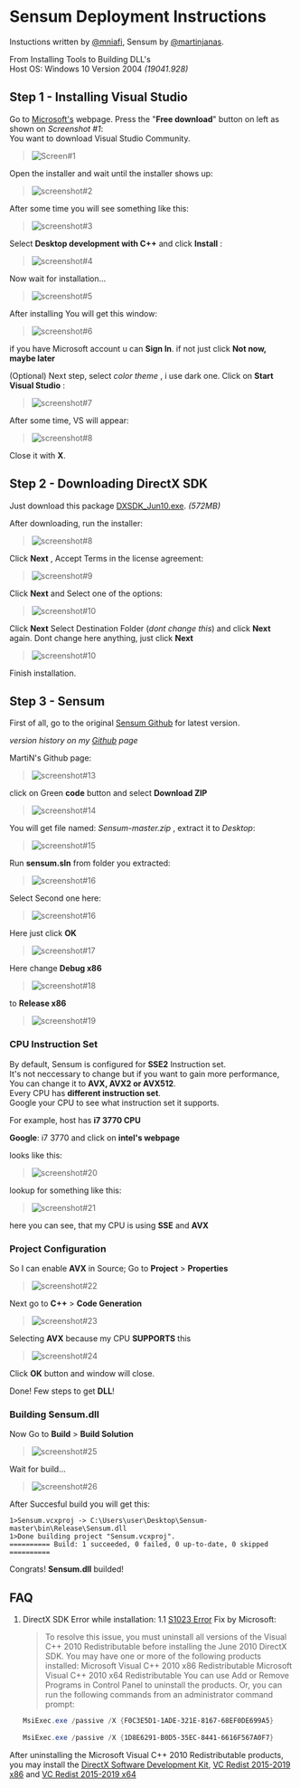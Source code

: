 # Sensum Deployment Instructions
Instuctions written by [@mniafi](https://github.com/mniafi/),
Sensum by [@martinjanas](https://github.com/martinjanas/).

From Installing Tools to Building DLL's<br>
Host OS: Windows 10 Version 2004 _(19041.928)_
## Step 1 - Installing Visual Studio

Go to [Microsoft's](https://sensum.page.link/visualstudio) webpage.
Press the "__Free download__" button on left as shown on _Screenshot #1_:<br>
You want to download Visual Studio Community.

>![Screen#1](https://snipboard.io/wM78Pg.jpg)

Open the installer and wait until the installer shows up:

>![screenshot#2](https://snipboard.io/A3SNfe.jpg)

After some time you will see something like this:

>![screenshot#3](https://snipboard.io/yMQNC1.jpg)

Select __Desktop development with C++__ and click __Install__ :

>![screenshot#4](https://snipboard.io/L6Pvwp.jpg)

Now wait for installation...
>![screenshot#5](https://snipboard.io/YpVBtJ.jpg)

After installing You will get this window:
>![screenshot#6](https://snipboard.io/BI7vnx.jpg)

if you have Microsoft account u can __Sign In__.
if not just click __Not now, maybe later__

(Optional) Next step, select _color theme_ , i use dark one. Click on __Start Visual Studio__ :
>![screenshot#7](https://snipboard.io/NxjFWY.jpg)

After some time, VS will appear:
>![screenshot#8](https://snipboard.io/qjckoI.jpg)
 
Close it with __X__.

## Step 2 - Downloading DirectX SDK
 
 Just download this package [DXSDK_Jun10.exe](https://sensum.page.link/directxsdk). _(572MB)_

 After downloading, run the installer:
 >![screenshot#8](https://snipboard.io/Vhp59A.jpg)

 Click __Next__ , Accept Terms in the license agreement:
>![screenshot#9](https://snipboard.io/0IQyV1.jpg)

Click  __Next__ and Select one of the options:
>![screenshot#10](https://snipboard.io/gAE36P.jpg)

Click __Next__ Select Destination Folder (_dont change this_) and click __Next__ again.
Dont change here anything, just click __Next__

>![screenshot#10](https://snipboard.io/cC2YeR.jpg)

Finish installation.

## Step 3 - Sensum

First of all, go to the original [Sensum Github](https://github.com/martinjanas/Sensum) for latest version.

_version history on my [Github](https://github.com/mniafi/sensum) page_

MartiN's Github page:
>![screenshot#13](https://snipboard.io/acGg0j.jpg)

click on Green __code__ button and select __Download ZIP__
>![screenshot#14](https://snipboard.io/nSU9q6.jpg)

You will get file named: _Sensum-master.zip_ , extract it to _Desktop_:
>![screenshot#15](https://snipboard.io/5Q4n3N.jpg)

Run __sensum.sln__ from folder you extracted:
>![screenshot#16](https://snipboard.io/9cLGiY.jpg)

Select Second one here:
>![screenshot#16](https://snipboard.io/V47fya.jpg)

Here just click __OK__
>![screenshot#17](https://snipboard.io/8ATHIz.jpg)

Here change __Debug x86__
>![screenshot#18](https://snipboard.io/H1fL6r.jpg)

to __Release x86__
>![screenshot#19](https://snipboard.io/GHQ4pt.jpg)

### CPU Instruction Set

By default, Sensum is configured for __SSE2__ Instruction set.<br>
It's not neccessary to change but if you want to gain more performance,
You can change it to __AVX, AVX2 or AVX512__.<br>
Every CPU has __different instruction set__.<br>
Google your CPU to see what instruction set it supports.

For example, host has __i7 3770 CPU__

__Google__: i7 3770 and click on __intel's webpage__

looks like this:
>![screenshot#20](https://snipboard.io/GfRDlL.jpg)

lookup for something like this:
>![screenshot#21](https://snipboard.io/V3ZdU0.jpg)

here you can see, that my CPU is using __SSE__ and __AVX__

### Project Configuration
So I can enable __AVX__ in Source;
Go to __Project__ > __Properties__
>![screenshot#22](https://snipboard.io/TJUYoX.jpg)

Next go to __C++__ > __Code Generation__
>![screenshot#23](https://snipboard.io/vBWmjV.jpg)

Selecting __AVX__ because my CPU __SUPPORTS__ this
>![screenshot#24](https://snipboard.io/6BDQb8.jpg)

Click __OK__ button and window will close.

Done! Few steps to get __DLL__!

### Building Sensum.dll
Now Go to __Build__ > __Build Solution__
>![screenshot#25](https://snipboard.io/BuT5n2.jpg)

Wait for build...
>![screenshot#26](https://snipboard.io/Ensq4F.jpg)

After Succesful build you will get this:

```
1>Sensum.vcxproj -> C:\Users\user\Desktop\Sensum-master\bin\Release\Sensum.dll
1>Done building project "Sensum.vcxproj".
========== Build: 1 succeeded, 0 failed, 0 up-to-date, 0 skipped ==========

```
Congrats! __Sensum.dll__ builded!

## FAQ

1. DirectX SDK Error while installation:
 1.1 [S1023 Error](https://docs.microsoft.com/en-us/troubleshoot/windows/win32/s1023-error-when-you-install-directx-sdk) Fix by Microsoft:
 
   >To resolve this issue, you must uninstall all versions of the Visual C++ 2010 Redistributable before installing the June 2010 DirectX SDK. You may have one or more of the following products installed:
Microsoft Visual C++ 2010 x86 Redistributable
Microsoft Visual C++ 2010 x64 Redistributable
You can use Add or Remove Programs in Control Panel to uninstall the products. Or, you can run the following commands from an administrator command prompt:

   ```Powershell
   MsiExec.exe /passive /X {F0C3E5D1-1ADE-321E-8167-68EF0DE699A5}
 
   MsiExec.exe /passive /X {1D8E6291-B0D5-35EC-8441-6616F567A0F7}
   ```
 After uninstalling the Microsoft Visual C++ 2010 Redistributable products, you may install the [DirectX Software Development Kit](https://www.microsoft.com/download/details.aspx?id=6812), [VC Redist 2015-2019 x86](https://aka.ms/vs/16/release/vc_redist.x86.exe) and [VC Redist 2015-2019 x64](https://aka.ms/vs/16/release/vc_redist.x64.exe)

